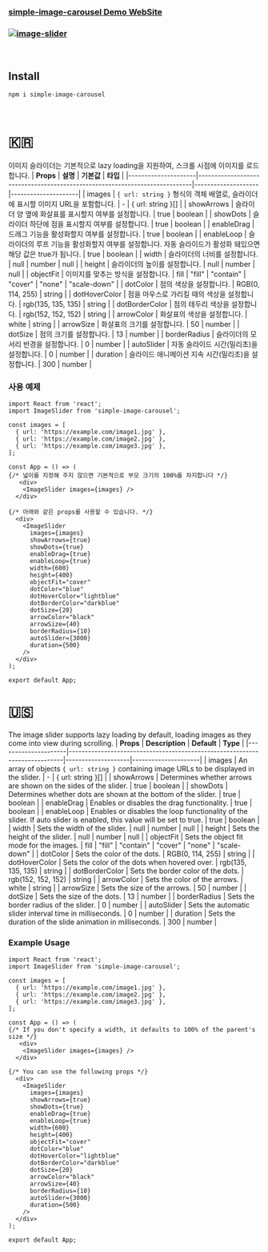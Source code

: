 ### [simple-image-carousel Demo WebSite](https://heeeete.github.io/simple-image-carousel/)

### [![image-slider](https://github.com/heeeete/simple-image-carousel/assets/101648575/b1bdd6a6-85a0-42f0-b25c-ddfa8ea4b007)](https://heeeete.github.io/simple-image-carousel/)

<br/>

## Install

```
npm i simple-image-carousel
```

<br/>

# 🇰🇷

이미지 슬라이더는 기본적으로 lazy loading을 지원하여, 스크롤 시점에 이미지를 로드합니다.
| **Props** | **설명** | **기본값** | **타입** |
|---------------------|----------------------------------------------------------------------------|--------------------|---------------------|
| images | `{ url: string }` 형식의 객체 배열로, 슬라이더에 표시할 이미지 URL을 포함합니다. | - | { url: string }[] |
| showArrows | 슬라이더 양 옆에 화살표를 표시할지 여부를 설정합니다. | true | boolean |
| showDots | 슬라이더 하단에 점을 표시할지 여부를 설정합니다. | true | boolean |
| enableDrag | 드래그 기능을 활성화할지 여부를 설정합니다. | true | boolean |
| enableLoop | 슬라이더의 루프 기능을 활성화할지 여부를 설정합니다. 자동 슬라이드가 활성화 돼있으면 해당 값은 true가 됩니다. | true | boolean |
| width | 슬라이더의 너비를 설정합니다. | null | number \| null |
| height | 슬라이더의 높이를 설정합니다. | null | number \| null |
| objectFit | 이미지를 맞추는 방식을 설정합니다. | fill | "fill" \| "contain" \| "cover" \| "none" \| "scale-down" |
| dotColor | 점의 색상을 설정합니다. | RGB(0, 114, 255) | string |
| dotHoverColor | 점을 마우스로 가리킬 때의 색상을 설정합니다. | rgb(135, 135, 135) | string |
| dotBorderColor | 점의 테두리 색상을 설정합니다. | rgb(152, 152, 152) | string |
| arrowColor | 화살표의 색상을 설정합니다. | white | string |
| arrowSize | 화살표의 크기를 설정합니다. | 50 | number |
| dotSize | 점의 크기를 설정합니다. | 13 | number |
| borderRadius | 슬라이더의 모서리 반경을 설정합니다. | 0 | number |
| autoSlider | 자동 슬라이드 시간(밀리초)을 설정합니다. | 0 | number |
| duration | 슬라이드 애니메이션 지속 시간(밀리초)을 설정합니다. | 300 | number |

### 사용 예제

```
import React from 'react';
import ImageSlider from 'simple-image-carousel';

const images = [
  { url: 'https://example.com/image1.jpg' },
  { url: 'https://example.com/image2.jpg' },
  { url: 'https://example.com/image3.jpg' },
];

const App = () => (
{/* 넓이를 지정해 주지 않으면 기본적으로 부모 크기의 100%를 차지합니다 */}
   <div>
    <ImageSlider images={images} />
  </div>

{/* 아래와 같은 props를 사용할 수 있습니다. */}
  <div>
    <ImageSlider
      images={images}
      showArrows={true}
      showDots={true}
      enableDrag={true}
      enableLoop={true}
      width={600}
      height={400}
      objectFit="cover"
      dotColor="blue"
      dotHoverColor="lightblue"
      dotBorderColor="darkblue"
      dotSize={20}
      arrowColor="black"
      arrowSize={40}
      borderRadius={10}
      autoSlider={3000}
      duration={500}
    />
  </div>
);

export default App;
```

# 🇺🇸
The image slider supports lazy loading by default, loading images as they come into view during scrolling.
| **Props** | **Description** | **Default** | **Type** |
|---------------------|----------------------------------------------------------------------------|--------------------|---------------------|
| images | An array of objects `{ url: string }` containing image URLs to be displayed in the slider. | - | { url: string }[] |
| showArrows | Determines whether arrows are shown on the sides of the slider. | true | boolean |
| showDots | Determines whether dots are shown at the bottom of the slider. | true | boolean |
| enableDrag | Enables or disables the drag functionality. | true | boolean |
| enableLoop | Enables or disables the loop functionality of the slider. If auto slider is enabled, this value will be set to true. | true | boolean |
| width | Sets the width of the slider. | null | number \| null |
| height | Sets the height of the slider. | null | number \| null |
| objectFit | Sets the object fit mode for the images. | fill | "fill" \| "contain" \| "cover" \| "none" \| "scale-down" |
| dotColor | Sets the color of the dots. | RGB(0, 114, 255) | string |
| dotHoverColor | Sets the color of the dots when hovered over. | rgb(135, 135, 135) | string |
| dotBorderColor | Sets the border color of the dots. | rgb(152, 152, 152) | string |
| arrowColor | Sets the color of the arrows. | white | string |
| arrowSize | Sets the size of the arrows. | 50 | number |
| dotSize | Sets the size of the dots. | 13 | number |
| borderRadius | Sets the border radius of the slider. | 0 | number |
| autoSlider | Sets the automatic slider interval time in milliseconds. | 0 | number |
| duration | Sets the duration of the slide animation in milliseconds. | 300 | number |

### Example Usage

```
import React from 'react';
import ImageSlider from 'simple-image-carousel';

const images = [
  { url: 'https://example.com/image1.jpg' },
  { url: 'https://example.com/image2.jpg' },
  { url: 'https://example.com/image3.jpg' },
];

const App = () => (
{/* If you don't specify a width, it defaults to 100% of the parent's size */}
   <div>
    <ImageSlider images={images} />
  </div>

{/* You can use the following props */}
  <div>
    <ImageSlider
      images={images}
      showArrows={true}
      showDots={true}
      enableDrag={true}
      enableLoop={true}
      width={600}
      height={400}
      objectFit="cover"
      dotColor="blue"
      dotHoverColor="lightblue"
      dotBorderColor="darkblue"
      dotSize={20}
      arrowColor="black"
      arrowSize={40}
      borderRadius={10}
      autoSlider={3000}
      duration={500}
    />
  </div>
);

export default App;
```
